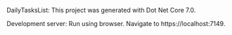 
DailyTasksList:
This project was generated with Dot Net Core 7.0.

Development server:
Run using browser. Navigate to https://localhost:7149.
